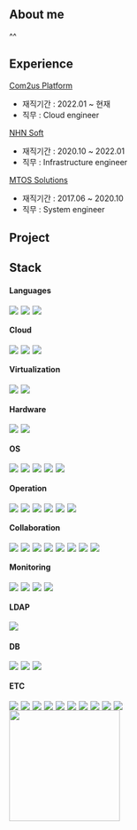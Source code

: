 ## About me
^^

## Experience
[Com2us Platform](https://com2us.com/platform)
- 재직기간 : 2022.01 ~ 현재
- 직무 : Cloud engineer

[NHN Soft](https://nhn.com)
- 재직기간 : 2020.10 ~ 2022.01
- 직무 : Infrastructure engineer

[MTOS Solutions](https://www.mtos.co.kr/)
- 재직기간 : 2017.06 ~ 2020.10
- 직무 : System engineer

## Project

## Stack
#### Languages
<div style="display: flex; flex-wrap: wrap; gap: 5px;">
  <img src="https://img.shields.io/badge/Bash-4EAA25?style=flat-square&logo=GNUBash&logoColor=white"/>
  <img src="https://img.shields.io/badge/PowerShell-5391FE?style=flat-square&logo=PowerShell&logoColor=white"/>
  <img src="https://img.shields.io/badge/Python-3776AB?style=flat-square&logo=Python&logoColor=white"/>
</div>

#### Cloud
<div style="display: flex; flex-wrap: wrap; gap: 5px;">
  <img src="https://img.shields.io/badge/Amazon Web Services-232F3E?style=flat-square&logo=AmazonWebServices&logoColor=white"/>
  <img src="https://img.shields.io/badge/Google Cloud-4285F4?style=flat-square&logo=Google Cloud&logoColor=white"/>
  <img src="https://img.shields.io/badge/Tencent%20Cloud-00A1E0?style=flat-square&logo=Tencent%20Cloud&logoColor=white"/>
</div>

#### Virtualization
<div style="display: flex; flex-wrap: wrap; gap: 5px;">
  <img src="https://img.shields.io/badge/VMware-607078?style=flat-square&logo=VMware&logoColor=white"/>
  <img src="https://img.shields.io/badge/Hyper--V-0078D7?style=flat-square&logo=Microsoft&logoColor=white"/>
</div>

#### Hardware
<div style="display: flex; flex-wrap: wrap; gap: 5px;">
  <img src="https://img.shields.io/badge/DELL-007DB8?style=flat-square&logo=Dell&logoColor=white"/>
  <img src="https://img.shields.io/badge/HP-0096D6?style=flat-square&logo=HP&logoColor=white"/>
</div>

#### OS
<div style="display: flex; flex-wrap: wrap; gap: 5px;">
  <img src="https://img.shields.io/badge/Ubuntu-E95420?style=flat-square&logo=Ubuntu&logoColor=white"/>
  <img src="https://img.shields.io/badge/Amazon Linux-FF9900?style=flat-square&logo=Amazon&logoColor=white"/>
  <img src="https://img.shields.io/badge/Rocky Linux-10B981?style=flat-square&logo=Rocky Linux&logoColor=white"/>    
  <img src="https://img.shields.io/badge/CentOS-262577?style=flat-square&logo=CentOS&logoColor=white"/>
  <img src="https://img.shields.io/badge/Windows-blue?logo=windows&logoColor=white"/>
</div>

#### Operation
<div style="display: flex; flex-wrap: wrap; gap: 5px;">
  <img src="https://img.shields.io/badge/Nginx-009639?style=flat-square&logo=nginx&logoColor=white"/>
  <img src="https://img.shields.io/badge/Apache-D22128?style=flat-square&logo=apache&logoColor=white"/>
  <img src="https://img.shields.io/badge/Redis-DC382D?style=flat-square&logo=redis&logoColor=white"/>
  <img src="https://img.shields.io/badge/Fluentd-0E83C8?style=flat-square&logo=fluentd&logoColor=white"/>
  <img src="https://img.shields.io/badge/ELK-005571?style=flat-square&logo=elastic&logoColor=white"/>
  <img src="https://img.shields.io/badge/Memcached-276DB2?style=flat-square&logo=memcached&logoColor=white"/>
</div>

#### Collaboration
<div style="display: flex; flex-wrap: wrap; gap: 5px;">
  <img src="https://img.shields.io/badge/Git-F05032?style=flat-square&logo=Git&logoColor=white"/>
  <img src="https://img.shields.io/badge/GitLab-FC6D26?style=flat-square&logo=Gitlab&logoColor=white"/>
  <img src="https://img.shields.io/badge/Notion-000000?style=flat-square&logo=Notion&logoColor=white"/>
  <img src="https://img.shields.io/badge/Jira-0052CC?style=flat-square&logo=Jira&logoColor=white"/>
  <img src="https://img.shields.io/badge/Slack-4A154B?style=flat-square&logo=Slack&logoColor=white"/>  
  <img src="https://img.shields.io/badge/LINE-00C300?style=flat-square&logo=LINE&logoColor=white"/>
  <img src="https://img.shields.io/badge/Telegram-26A5E4?style=flat-square&logo=Telegram&logoColor=white"/>
  <img src="https://img.shields.io/badge/Visual Studio Code-007ACC?style=flat-square&logo=VisualStudioCode&logoColor=white"/>  
</div>

#### Monitoring
<div style="display: flex; flex-wrap: wrap; gap: 5px;">
  <img src="https://img.shields.io/badge/Zabbix-FF4C00?style=flat-square&logo=Zabbix&logoColor=white"/>
  <img src="https://img.shields.io/badge/Grafana-F46800?style=flat-square&logo=Grafana&logoColor=white"/>
  <img src="https://img.shields.io/badge/Loki-FF4500?style=flat-square&logo=Grafana&logoColor=white"/>
  <img src="https://img.shields.io/badge/Prometheus-E6522C?style=flat-square&logo=Prometheus&logoColor=white"/>
</div>

#### LDAP
<div style="display: flex; flex-wrap: wrap; gap: 5px;">
  <img src="https://img.shields.io/badge/FreeIPA-0082C9?style=flat-square&logo=freeipa&logoColor=white"/>
</div>

#### DB
<div style="display: flex; flex-wrap: wrap; gap: 5px;">
  <img src="https://img.shields.io/badge/MariaDB-003545?style=flat-square&logo=MariaDB&logoColor=white"/>
  <img src="https://img.shields.io/badge/MySQL-4479A1?style=flat-square&logo=MySQL&logoColor=white"/> 
  <img src="https://img.shields.io/badge/PostgreSQL-336791?style=flat-square&logo=PostgreSQL&logoColor=white"/>
</div>

#### ETC
<div style="display: flex; flex-wrap: wrap; gap: 5px;">
  <img src="https://img.shields.io/badge/Packer-0A56C2?style=flat-square&logo=Packer&logoColor=white"/>
  <img src="https://img.shields.io/badge/Vault-000000?style=flat-square&logo=Vault&logoColor=white"/>
  <img src="https://img.shields.io/badge/Terraform-844FBA?style=flat-square&logo=Terraform&logoColor=white"/>  
  <img src="https://img.shields.io/badge/Puppet-FFAE1A?style=flat-square&logo=Puppet&logoColor=white"/>  
  <img src="https://img.shields.io/badge/Ansible-EE0000?style=flat-square&logo=Ansible&logoColor=white"/>
  <img src="https://img.shields.io/badge/Docker-2496ED?style=flat-square&logo=Docker&logoColor=white"/>  
  <img src="https://img.shields.io/badge/Jenkins-3EAAAF?style=flat-square&logo=Jenkins&logoColor=black"/>  
  <img src="https://img.shields.io/badge/Kubernetes-326CE5?style=flat-square&logo=Kubernetes&logoColor=white"/>
  <img src="https://img.shields.io/badge/Helm-0F1689?style=flat-square&logo=Helm&logoColor=white"/>
  <img src="https://img.shields.io/badge/Argo CD-EF7B4D?style=flat-square&logo=Argo&logoColor=white"/>  
</div>

<img src="https://github-readme-stats-psi-self.vercel.app/api?username=Koorovider&show_icons=true&theme=tokyonight&count_private=true" height="200">
